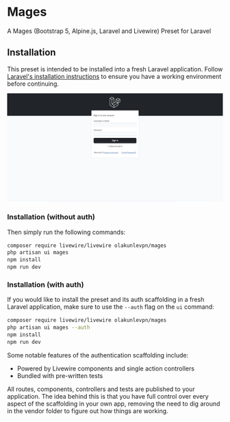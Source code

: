 # Mages
A Mages (Bootstrap 5, Alpine.js, Laravel and Livewire) Preset for Laravel

## Installation

This preset is intended to be installed into a fresh Laravel application. Follow [Laravel's installation instructions](https://laravel.com/docs/installation) to ensure you have a working environment before continuing.


![Login View](./screenshot.png)


### Installation (without auth)

Then simply run the following commands:
```bash
composer require livewire/livewire olakunlevpn/mages
php artisan ui mages
npm install
npm run dev
```

### Installation (with auth)

If you would like to install the preset and its auth scaffolding in a fresh Laravel application, make sure to use the `--auth` flag on the `ui` command:

```bash
composer require livewire/livewire olakunlevpn/mages
php artisan ui mages --auth
npm install
npm run dev
```

Some notable features of the authentication scaffolding include:
- Powered by Livewire components and single action controllers
- Bundled with pre-written tests

All routes, components, controllers and tests are published to your application. The idea behind this is that you have full control over every aspect of the scaffolding in your own app, removing the need to dig around in the vendor folder to figure out how things are working.
